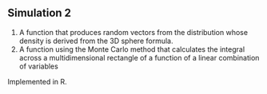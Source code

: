 ## Simulation 2

1. A function that produces random vectors from the distribution whose density is derived from the 3D sphere formula.
2. A function using the Monte Carlo method that calculates the integral across a multidimensional rectangle of a function of a linear combination of variables

Implemented in R.
